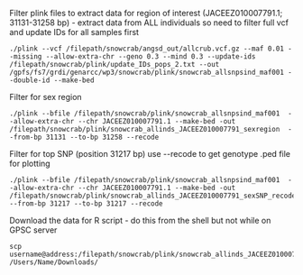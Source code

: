 Filter plink files to extract data for region of interest (JACEEZ010007791.1; 31131-31258 bp) - extract data from ALL individuals so need to filter full vcf and update IDs for all samples first
```
./plink --vcf /filepath/snowcrab/angsd_out/allcrub.vcf.gz --maf 0.01 --missing --allow-extra-chr --geno 0.3 --mind 0.3 --update-ids /filepath/snowcrab/plink/update_IDs_pops_2.txt --out /gpfs/fs7/grdi/genarcc/wp3/snowcrab/plink/snowcrab_allsnpsind_maf001 --double-id --make-bed
```
Filter for sex region
```
./plink --bfile /filepath/snowcrab/plink/snowcrab_allsnpsind_maf001  --allow-extra-chr --chr JACEEZ010007791.1 --make-bed -out /filepath/snowcrab/plink/snowcrab_allinds_JACEEZ010007791_sexregion  --from-bp 31131 --to-bp 31258 --recode
```
Filter for top SNP (position 31217 bp) use --recode to get genotype .ped file for plotting
```
./plink --bfile /filepath/snowcrab/plink/snowcrab_allsnpsind_maf001  --allow-extra-chr --chr JACEEZ010007791.1 --make-bed -out /filepath/snowcrab/plink/snowcrab_allinds_JACEEZ010007791_sexSNP_recode  --from-bp 31217 --to-bp 31217 --recode
```
Download the data for R script - do this from the shell but not while on GPSC server
```
scp username@address:/filepath/snowcrab/plink/snowcrab_allinds_JACEEZ010007791_sexSNP.ped /Users/Name/Downloads/
```
